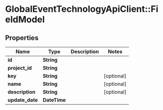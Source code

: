 # GlobalEventTechnologyApiClient::FieldModel

## Properties
Name | Type | Description | Notes
------------ | ------------- | ------------- | -------------
**id** | **String** |  | 
**project_id** | **String** |  | 
**key** | **String** |  | [optional] 
**name** | **String** |  | [optional] 
**description** | **String** |  | [optional] 
**update_date** | **DateTime** |  | 


